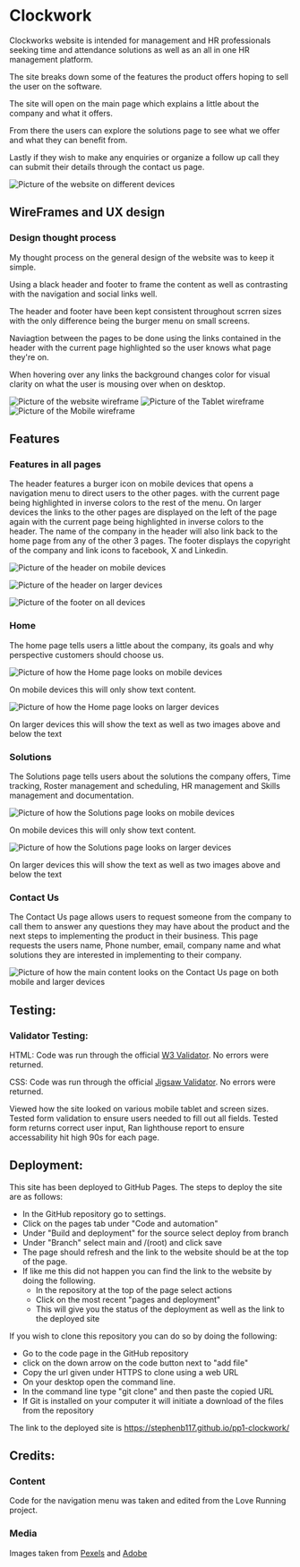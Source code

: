 # Clockwork 

Clockworks website is intended for management and HR professionals seeking time and attendance solutions as well as an all in one HR management platform. 

The site breaks down some of the features the product offers hoping to sell the user on the software.

The site will open on the main page which explains a little about the company and what it offers. 

From there the users can explore the solutions page to see what we offer and what they can benefit from. 

Lastly if they wish to make any enquiries or organize a follow up call they can submit their details through the contact us page.


![Picture of the website on different devices](/assets/images/responsive-design.jpg)

## WireFrames and UX design

### Design thought process
My thought process on the general design of the website was to keep it simple. 

Using a black header and footer to frame the content as well as contrasting with the navigation and social links well. 

The header and footer have been kept consistent throughout scrren sizes with the only difference being the burger menu on small screens. 

Naviagtion between the pages to be done using the links contained in the header with the current page highlighted so the user knows what page they're on.

When hovering over any links the background changes color for visual clarity on what the user is mousing over when on desktop. 

![Picture of the website wireframe](/assets/images/pp1-website-view.png)
![Picture of the Tablet wireframe](/assets/images/pp1-tablet-view.png)
![Picture of the Mobile wireframe](/assets/images/pp1-smartphone-view.png)
## Features

### Features in all pages
The header features a burger icon on mobile devices that opens a navigation menu to direct users to the other pages. with the current page being highlighted in inverse colors to the rest of the menu.
On larger devices the links to the other pages are displayed on the left of the page again with the current page being highlighted in inverse colors to the header. 
The name of the company in the header will also link back to the home page from any of the other 3 pages. 
The footer displays the copyright of the company and link icons to facebook, X and Linkedin.

![Picture of the header on mobile devices](/assets/images/mobile-header.jpg)

![Picture of the header on larger devices](/assets/images/large-header.jpg)

![Picture of the footer on all devices](/assets/images/footer.jpg)


### Home 
The home page tells users a little about the company, its goals and why perspective customers should choose us. 

![Picture of how the Home page looks on mobile devices](/assets/images/mhome.jpg)

On mobile devices this will only show text content.

![Picture of how the Home page looks on larger devices](/assets/images/thome.jpg)

On larger devices this will show the text as well as two images above and below the text

### Solutions
The Solutions page tells users about the solutions the company offers, Time tracking, Roster management and scheduling, HR management and Skills management and documentation. 

![Picture of how the Solutions page looks on mobile devices](/assets/images/msolutions.jpg)

On mobile devices this will only show text content.

![Picture of how the Solutions page looks on larger devices](/assets/images/tsolutions.jpg)

On larger devices this will show the text as well as two images above and below the text

### Contact Us
The Contact Us page allows users to request someone from the company to call them to answer any questions they may have about the product and the next steps to implementing the product in their business.
This page requests the users name, Phone number, email, company name and what solutions they are interested in implementing to their company.  

![Picture of how the main content looks on the Contact Us page on both mobile and larger devices](/assets/images/mcontact.jpg)

## Testing: 

### Validator Testing: 
HTML: Code was run through the official [W3 Validator](https://validator.w3.org/nu/). No errors were returned. 

CSS: Code was run through the official [Jigsaw Validator](https://jigsaw.w3.org/css-validator/). No errors were returned. 


Viewed how the site looked on various mobile tablet and screen sizes. 
Tested form validation to ensure users needed to fill out all fields. 
Tested form returns correct user input, 
Ran lighthouse report to ensure accessability hit high 90s for each page. 

## Deployment: 
This site has been deployed to GitHub Pages.
The steps to deploy the site are as follows: 
 - In the GitHub repository go to settings. 
 - Click on the pages tab under "Code and automation"
 - Under "Build and deployment" for the source select deploy from branch
 - Under "Branch" select main and /(root) and click save
 - The page should refresh and the link to the website should be at the top of the page. 
 - If like me this did not happen you can find the link to the website by doing the following. 
    - In the repository at the top of the page select actions
    - Click on the most recent "pages and deployment"
    - This will give you the status of the deployment as well as the link to the deployed site


If you wish to clone this repository you can do so by doing the following: 
- Go to the code page in the GitHub repository
- click on the down arrow on the code button next to "add file" 
- Copy the url given under HTTPS to clone using a web URL
- On your desktop open the command line. 
- In the command line type "git clone" and then paste the copied URL 
- If Git is installed on your computer it will initiate a download of the files from the repository

The link to the deployed site is https://stephenb117.github.io/pp1-clockwork/

## Credits: 
### Content
Code for the navigation menu was taken and edited from the Love Running project. 

### Media 
Images taken from [Pexels](https://www.pexels.com/) and [Adobe](https://stock.adobe.com/ie/)
